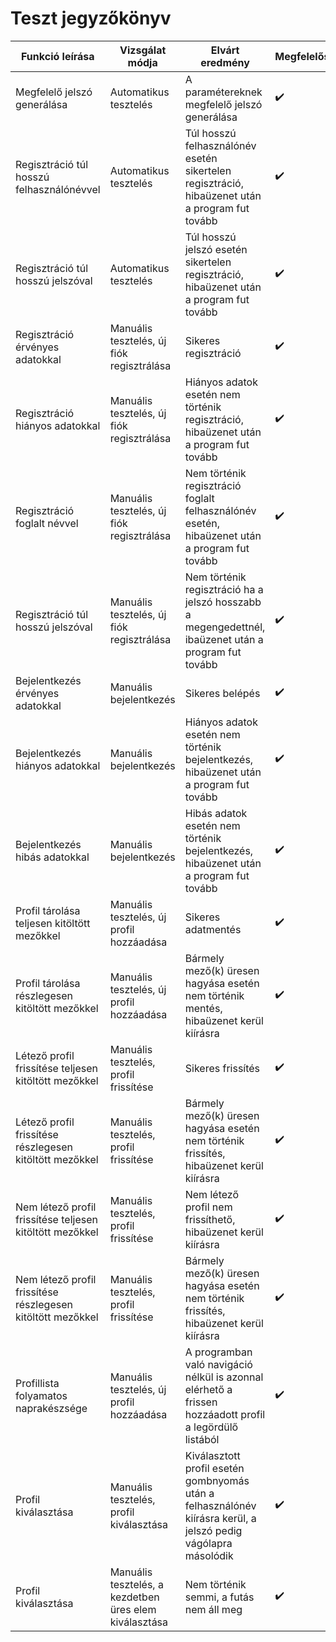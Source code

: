 # Teszt jegyzőkönyv

|Funkció leírása|Vizsgálat módja|Elvárt eredmény|Megfelelőség|
|---------------|---------------|---------------|------------|
|Megfelelő jelszó generálása             |Automatikus tesztelés   |A paramétereknek megfelelő jelszó generálása                      | :heavy_check_mark:
|Regisztráció túl hosszú felhasználónévvel             |Automatikus tesztelés   |Túl hosszú felhasználónév esetén sikertelen regisztráció, hibaüzenet után a program fut tovább                      | :heavy_check_mark:
|Regisztráció túl hosszú jelszóval             |Automatikus tesztelés   |Túl hosszú jelszó esetén sikertelen regisztráció, hibaüzenet után a program fut tovább                      | :heavy_check_mark:
|Regisztráció érvényes adatokkal             |Manuális tesztelés, új fiók regisztrálása   |Sikeres regisztráció                         | :heavy_check_mark:
|Regisztráció hiányos adatokkal             |Manuális tesztelés, új fiók regisztrálása   |Hiányos adatok esetén nem történik regisztráció, hibaüzenet után a program fut tovább                         | :heavy_check_mark:
|Regisztráció foglalt névvel             |Manuális tesztelés, új fiók regisztrálása   |Nem történik regisztráció foglalt felhasználónév esetén, hibaüzenet után a program fut tovább                         | :heavy_check_mark:
|Regisztráció túl hosszú jelszóval             |Manuális tesztelés, új fiók regisztrálása   |Nem történik regisztráció ha a jelszó hosszabb a megengedettnél, ibaüzenet után a program fut tovább                          | :heavy_check_mark:
|Bejelentkezés érvényes adatokkal             |Manuális bejelentkezés   |Sikeres belépés                         | :heavy_check_mark:
|Bejelentkezés hiányos adatokkal             |Manuális bejelentkezés   |Hiányos adatok esetén nem történik bejelentkezés, hibaüzenet után a program fut tovább                         | :heavy_check_mark:
|Bejelentkezés hibás adatokkal             |Manuális bejelentkezés   |Hibás adatok esetén nem történik bejelentkezés, hibaüzenet után a program fut tovább                         | :heavy_check_mark:
|Profil tárolása teljesen kitöltött mezőkkel|Manuális tesztelés, új profil hozzáadása|Sikeres adatmentés| :heavy_check_mark:
|Profil tárolása részlegesen kitöltött mezőkkel|Manuális tesztelés, új profil hozzáadása|Bármely mező(k) üresen hagyása esetén nem történik mentés, hibaüzenet kerül kiírásra| :heavy_check_mark:
|Létező profil frissítése teljesen kitöltött mezőkkel|Manuális tesztelés, profil frissítése|Sikeres frissítés| :heavy_check_mark:
|Létező profil frissítése részlegesen kitöltött mezőkkel|Manuális tesztelés, profil frissítése|Bármely mező(k) üresen hagyása esetén nem történik frissítés, hibaüzenet kerül kiírásra| :heavy_check_mark:
|Nem létező profil frissítése teljesen kitöltött mezőkkel|Manuális tesztelés, profil frissítése|Nem létező profil nem frissíthető, hibaüzenet kerül kiírásra| :heavy_check_mark:
|Nem létező profil frissítése részlegesen kitöltött mezőkkel|Manuális tesztelés, profil frissítése|Bármely mező(k) üresen hagyása esetén nem történik frissítés, hibaüzenet kerül kiírásra| :heavy_check_mark:
|Profillista folyamatos naprakészsége|Manuális tesztelés, új profil hozzáadása|A programban való navigáció nélkül is azonnal elérhető a frissen hozzáadott profil a legördülő listából| :heavy_check_mark:
|Profil kiválasztása|Manuális tesztelés, profil kiválasztása|Kiválasztott profil esetén gombnyomás után a felhasználónév kiírásra kerül, a jelszó pedig vágólapra másolódik| :heavy_check_mark:
|Profil kiválasztása|Manuális tesztelés, a kezdetben üres elem kiválasztása|Nem történik semmi, a futás nem áll meg| :heavy_check_mark:

